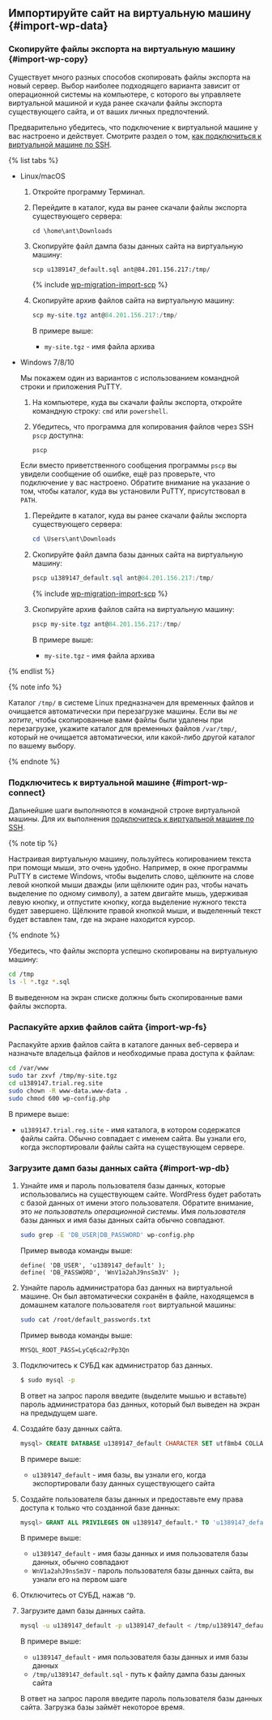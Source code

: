 ## Импортируйте сайт на виртуальную машину {#import-wp-data}

### Скопируйте файлы экспорта на виртуальную машину {#import-wp-copy}

Существует много разных способов скопировать файлы экспорта на новый сервер. Выбор наиболее подходящего варианта зависит от операционной системы на компьютере, с которого вы управляете виртуальной машиной и куда ранее скачали файлы экспорта существующего сайта, и от ваших личных предпочтений.

Предварительно убедитесь, что подключение к виртуальной машине у вас настроено и действует. Смотрите раздел о том, [как подключиться к виртуальной машине по SSH](https://cloud.yandex.ru/docs/compute/operations/vm-connect/ssh).

{% list tabs %}

- Linux/macOS

   1. Откройте программу Терминал.

   1. Перейдите в каталог, куда вы ранее скачали файлы экспорта существующего сервера:

      ```
      cd \home\ant\Downloads
      ```
   1. Скопируйте файл дампа базы данных сайта на виртуальную машину:

      ```
      scp u1389147_default.sql ant@84.201.156.217:/tmp/
      ```

      {% include [wp-migration-import-scp](../_solutions_includes/wp-migration-import-scp.md) %}

   1. Скопируйте архив файлов сайта на виртуальную машину:

       ```powershell
       scp my-site.tgz ant@84.201.156.217:/tmp/
       ```
       В примере выше:
       - `my-site.tgz` - имя файла архива


- Windows 7/8/10

   Мы покажем один из вариантов с использованием командной строки и приложения PuTTY.

   1. На компьютере, куда вы скачали файлы экспорта, откройте командную строку: `cmd` или `powershell`.

   1. Убедитесь, что программа для копирования файлов через SSH `pscp` доступна:

       ```powershell
       pscp
       ```
     Если вместо приветственного сообщения программы `pscp` вы увидели сообщение об ошибке, ещё раз проверьте, что подключение у вас настроено. Обратите внимание на указание о том, чтобы каталог, куда вы установили PuTTY, присутствовал в `PATH`.

   1. Перейдите в каталог, куда вы ранее скачали файлы экспорта существующего сервера:

      ```powershell
      cd \Users\ant\Downloads
      ```
   1. Скопируйте файл дампа базы данных сайта на виртуальную машину:

      ```powershell
      pscp u1389147_default.sql ant@84.201.156.217:/tmp/
      ```

      {% include [wp-migration-import-scp](../_solutions_includes/wp-migration-import-scp.md) %}

   1. Скопируйте архив файлов сайта на виртуальную машину:

       ```powershell
       pscp my-site.tgz ant@84.201.156.217:/tmp/
       ```
       В примере выше:
       - `my-site.tgz` - имя файла архива

{% endlist %}

{% note info %}

Каталог `/tmp/` в системе Linux предназначен для временных файлов и очищается автоматически при перезагрузке машины. Если вы _не хотите_, чтобы скопированные вами файлы были удалены при перезагрузке, укажите каталог для временных файлов `/var/tmp/`, который не очищается автоматически, или какой-либо другой каталог по вашему выбору.

{% endnote %}

### Подключитесь к виртуальной машине {#import-wp-connect}

Дальнейшие шаги выполняются в командной строке виртуальной машины. Для их выполнения [подключитесь к виртуальной машине по SSH](https://cloud.yandex.ru/docs/compute/operations/vm-connect/ssh).

{% note tip %}

Настраивая виртуальную машину, пользуйтесь копированием текста при помощи мыши, это очень удобно. Например, в окне программы PuTTY в системе Windows, чтобы выделить слово, щёлкните на слове левой кнопкой мыши дважды (или щёлкните один раз, чтобы начать выделение по одному символу), а затем двигайте мышь, удерживая левую кнопку, и отпустите кнопку, когда выделение нужного текста будет завершено. Щёлкните правой кнопкой мыши, и выделенный текст будет вставлен там, где на экране находится курсор.

{% endnote %}

Убедитесь, что файлы экспорта успешно скопированы на виртуальную машину:

```bash
cd /tmp
ls -l *.tgz *.sql
```

В выведенном на экран списке должны быть скопированные вами файлы экспорта.

### Распакуйте архив файлов сайта {import-wp-fs}

Распакуйте архив файлов сайта в каталоге данных веб-сервера и назначьте владельца файлов и необходимые права доступа к файлам:

```bash
cd /var/www
sudo tar zxvf /tmp/my-site.tgz
cd u1389147.trial.reg.site
sudo chown -R www-data.www-data .
sudo chmod 600 wp-config.php
```

В примере выше:
- `u1389147.trial.reg.site` - имя каталога, в котором содержатся файлы сайта. Обычно совпадает с именем сайта. Вы узнали его, когда экспортировали файлы сайта на существующем сервере.

### Загрузите дамп базы данных сайта {#import-wp-db}

1. Узнайте имя и пароль пользователя базы данных, которые использовались на существующем сайте. WordPress будет работать с базой данных от имени этого пользователя. Обратите внимание, это _не пользователь операционной системы_. Имя _пользователя_ базы данных и имя базы данных сайта обычно совпадают.

   ```bash
   sudo grep -E 'DB_USER|DB_PASSWORD' wp-config.php
   ```

   Пример вывода команды выше:
   ```
   define( 'DB_USER', 'u1389147_default' );
   define( 'DB_PASSWORD', 'WnV1a2ahJ9nsSm3V' );
   ```

1. Узнайте пароль администратора баз данных на виртуальной машине. Он был автоматически сохранён в файле, находящемся в домашнем каталоге пользователя `root` виртуальной машины:

   ```bash
   sudo cat /root/default_passwords.txt
   ```

   Пример вывода команды выше:
   ```
   MYSQL_ROOT_PASS=LyCq6ca2rPp3Qn
   ```

1. Подключитесь к СУБД как администратор баз данных.

    ```bash
    $ sudo mysql -p
    ```

    В ответ на запрос пароля введите (выделите мышью и вставьте) пароль администратора баз данных, который был выведен на экран на предыдущем шаге.

1. Создайте базу данных сайта.

    ```sql
    mysql> CREATE DATABASE u1389147_default CHARACTER SET utf8mb4 COLLATE utf8mb4_unicode_ci;
    ```

    В примере выше:
    - `u1389147_default` - имя базы, вы узнали его, когда экспортировали базу данных существующего сайта

1. Создайте пользователя базы данных и предоставьте ему права доступа к только что созданной базе данных:

    ```sql
    mysql> GRANT ALL PRIVILEGES ON u1389147_default.* TO 'u1389147_default'@'localhost' IDENTIFIED BY 'WnV1a2ahJ9nsSm3V';
    ```
    В примере выше:
    - `u1389147_default` - имя базы данных и имя пользователя базы данных, обычно совпадают
    - `WnV1a2ahJ9nsSm3V` - пароль пользователя базы данных сайта, вы узнали его на первом шаге

1. Отключитесь от СУБД, нажав `^D`.

1. Загрузите дамп базы данных сайта.

    ```bash
    mysql -u u1389147_default -p u1389147_default < /tmp/u1389147_default.sql
    ```

    В примере выше:
    - `u1389147_default` - имя пользователя базы данных и имя базы данных
    - `/tmp/u1389147_default.sql` - путь к файлу дампа базы данных сайта

    В ответ на запрос пароля введите пароль пользователя базы данных сайта. Загрузка базы займёт некоторое время.
